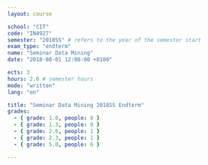 ```yaml
---
layout: course

school: "CIT"
code: "IN4927"
semester: "2018SS" # refers to the year of the semester start
exam_type: "endterm"
name: "Seminar Data Mining"
date: "2018-08-01 12:00:00 +0100"

ects: 3
hours: 2.0 # semester hours
mode: "written"
lang: "en"

title: "Seminar Data Mining 2018SS Endterm"
grades:
  - { grade: 1.0, people: 8 }
  - { grade: 1.3, people: 8 }
  - { grade: 2.0, people: 1 }
  - { grade: 2.3, people: 1 }
  - { grade: 5.0, people: 6 }

---
```



